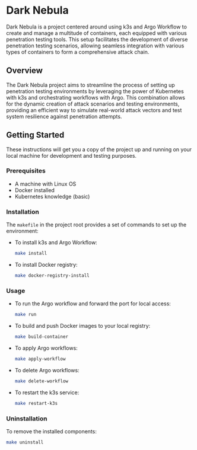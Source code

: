 # Dark Nebula

Dark Nebula is a project centered around using k3s and Argo Workflow to create and manage a multitude of containers, each equipped with various penetration testing tools. This setup facilitates the development of diverse penetration testing scenarios, allowing seamless integration with various types of containers to form a comprehensive attack chain.

## Overview

The Dark Nebula project aims to streamline the process of setting up penetration testing environments by leveraging the power of Kubernetes with k3s and orchestrating workflows with Argo. This combination allows for the dynamic creation of attack scenarios and testing environments, providing an efficient way to simulate real-world attack vectors and test system resilience against penetration attempts.

## Getting Started

These instructions will get you a copy of the project up and running on your local machine for development and testing purposes.

### Prerequisites

- A machine with Linux OS
- Docker installed
- Kubernetes knowledge (basic)

### Installation

The `makefile` in the project root provides a set of commands to set up the environment:

- To install k3s and Argo Workflow:

  ```sh
  make install
  ```

- To install Docker registry:

  ```sh
  make docker-registry-install
  ```

### Usage

- To run the Argo workflow and forward the port for local access:

  ```sh
  make run
  ```

- To build and push Docker images to your local registry:

  ```sh
  make build-container
  ```

- To apply Argo workflows:

  ```sh
  make apply-workflow
  ```

- To delete Argo workflows:

  ```sh
  make delete-workflow
  ```

- To restart the k3s service:

  ```sh
  make restart-k3s
  ```

### Uninstallation

To remove the installed components:

```sh
make uninstall
```
